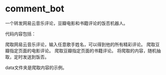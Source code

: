 # comment_bot
一个转发网易云音乐评论，豆瓣电影和书籍评论的饭否机器人。

代码内容包括：

爬取网易云音乐评论，输入任意歌手姓名，可以得到他的所有精彩评论。
爬取豆瓣指定页面的电影评论。
爬取豆瓣指定页面的书籍评论。
将爬取的内容，随机抽取，定时发送到饭否。

data文件夹是爬取内容的示例。
